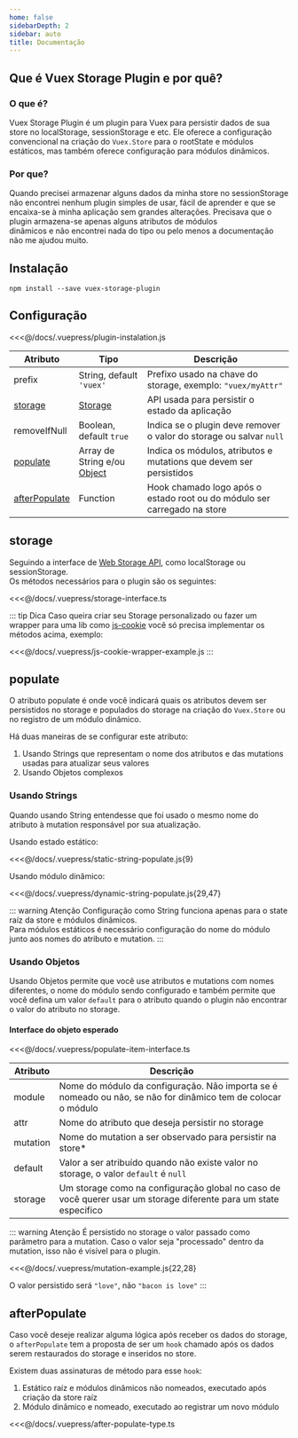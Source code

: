 ```yaml
---
home: false
sidebarDepth: 2
sidebar: auto
title: Documentação
---
```


## Que é Vuex Storage Plugin e por quê?

### O que é?
Vuex Storage Plugin é um plugin para Vuex para persistir dados de sua store no localStorage, 
sessionStorage e etc. Ele oferece a configuração convencional na criação do `Vuex.Store` para o rootState 
e módulos estáticos, mas também oferece configuração para módulos dinâmicos.

### Por que?
Quando precisei armazenar alguns dados da minha store no
sessionStorage não encontrei nenhum plugin simples de usar, fácil de aprender e que se 
encaixa-se à minha aplicação sem grandes alterações.
Precisava que o plugin armazena-se apenas alguns atributos de módulos  
dinâmicos e não encontrei nada do tipo ou pelo menos a documentação não me ajudou muito.

## Instalação

```
npm install --save vuex-storage-plugin
```

## Configuração


<<<@/docs/.vuepress/plugin-instalation.js

|Atributo|Tipo|Descrição|
|---|---|---|
|prefix|String, default `'vuex'`|Prefixo usado na chave do storage, exemplo: `"vuex/myAttr"`|
|[storage](#storage)|[Storage](https://developer.mozilla.org/pt-BR/docs/Web/API/Storage)|API usada para persistir o estado da aplicação|
|removeIfNull|Boolean, default `true`|Indica se o plugin deve remover o valor do storage ou salvar `null`|
|[populate](#populate)|Array de String e/ou [Object](#populate-object)|Indica os módulos, atributos e mutations que devem ser persistidos|
|[afterPopulate](#after-populate)|Function|Hook chamado logo após o estado root ou do módulo ser carregado na store|

## storage

Seguindo a interface de [Web Storage API](), como localStorage ou sessionStorage.   
Os métodos necessários para o plugin são os seguintes:

<<<@/docs/.vuepress/storage-interface.ts

::: tip Dica
Caso queira criar seu Storage personalizado ou fazer um wrapper para uma lib como [js-cookie](https://www.npmjs.com/package/js-cookie) você só precisa implementar os métodos acima, exemplo:

<<<@/docs/.vuepress/js-cookie-wrapper-example.js
:::

## populate

O atributo populate é onde você indicará quais os atributos devem ser persistidos no storage e 
populados do storage na criação do `Vuex.Store` ou no registro de um módulo dinâmico.

Há duas maneiras de se configurar este atributo:
1. Usando Strings que representam o nome dos atributos e das mutations usadas para atualizar seus valores
2. Usando Objetos complexos

### Usando Strings

Quando usando String entendesse que foi usado o mesmo nome do atributo à 
mutation responsável por sua atualização.

Usando estado estático:

<<<@/docs/.vuepress/static-string-populate.js{9}

Usando módulo dinâmico:

<<<@/docs/.vuepress/dynamic-string-populate.js{29,47}

::: warning Atenção
Configuração como String funciona apenas para o state raíz da store e módulos dinâmicos.   
Para módulos estáticos é necessário configuração do nome do módulo junto aos nomes 
do atributo e mutation.
:::

### Usando Objetos

Usando Objetos permite que você use atributos e mutations com nomes diferentes, 
o nome do módulo sendo configurado e também permite que você defina um valor `default` 
para o atributo quando o plugin não encontrar o valor do atributo no storage.

#### Interface do objeto esperado

<<<@/docs/.vuepress/populate-item-interface.ts

|Atributo|Descrição|
|---|---|
|module|Nome do módulo da configuração. Não importa se é nomeado ou não, se não for dinâmico tem de colocar o módulo|
|attr|Nome do atributo que deseja persistir no storage|
|mutation|Nome do mutation a ser observado para persistir na store*|
|default|Valor a ser atribuído quando não existe valor no storage, o valor `default` é `null`|
|storage|Um storage como na configuração global no caso de você querer usar um storage diferente para um state especifico|

::: warning Atenção
É persistido no storage o valor passado como parâmetro para a mutation. 
Caso o valor seja "processado" dentro da mutation, isso não é visível para o plugin. 

<<<@/docs/.vuepress/mutation-example.js{22,28}

O valor persistido será `"love"`, não `"bacon is love"`
:::

## afterPopulate

Caso você deseje realizar alguma lógica após receber os dados do storage, 
o `afterPopulate` tem a proposta de ser um `hook` chamado após os dados serem restaurados do storage e 
inseridos no store.

Existem duas assinaturas de método para esse `hook`:
1. Estático raíz e módulos dinâmicos não nomeados, executado após criação da store raíz
2. Módulo dinâmico e nomeado, executado ao registrar um novo módulo

<<<@/docs/.vuepress/after-populate-type.ts
